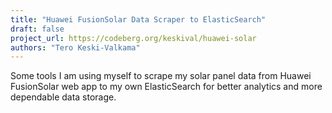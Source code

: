 ```yaml
---
title: "Huawei FusionSolar Data Scraper to ElasticSearch"
draft: false
project_url: https://codeberg.org/keskival/huawei-solar
authors: "Tero Keski-Valkama"
---
```


Some tools I am using myself to scrape my solar panel data from Huawei FusionSolar web app to my own ElasticSearch for better analytics
and more dependable data storage.
